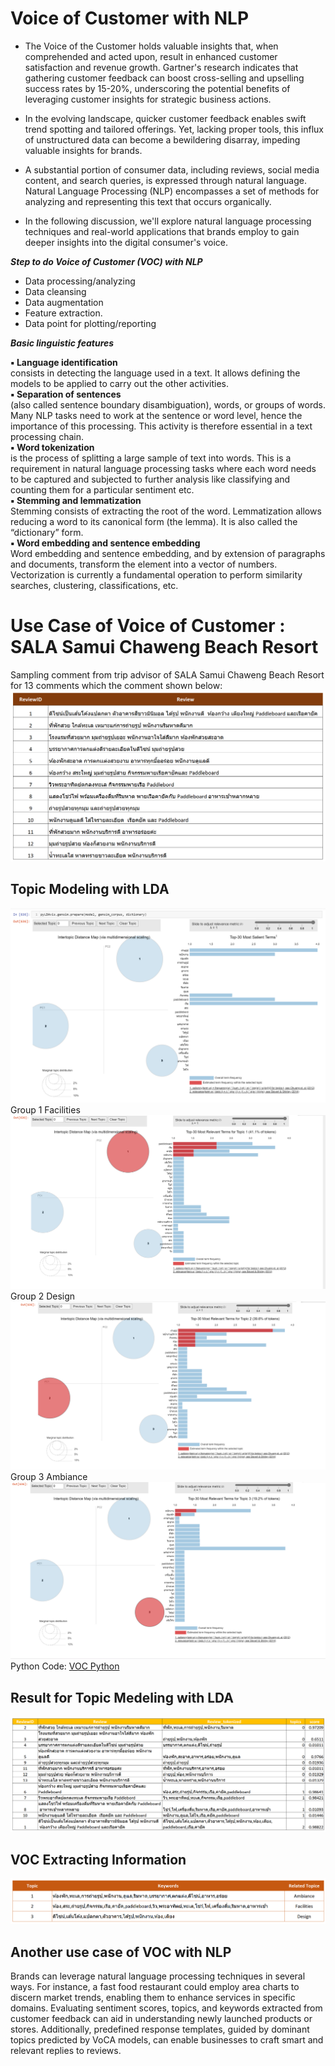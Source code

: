 # Voice of Customer with NLP 
- The Voice of the Customer holds valuable insights that, when comprehended and acted upon, result in enhanced customer satisfaction and revenue growth. Gartner's research indicates that gathering customer feedback can boost cross-selling and upselling success rates by 15-20%, underscoring the potential benefits of leveraging customer insights for strategic business actions.

- In the evolving landscape, quicker customer feedback enables swift trend spotting and tailored offerings. Yet, lacking proper tools, this influx of unstructured data can become a bewildering disarray, impeding valuable insights for brands.
  
- A substantial portion of consumer data, including reviews, social media content, and search queries, is expressed through natural language. Natural Language Processing (NLP) encompasses a set of methods for analyzing and representing this text that occurs organically.
  
- In the following discussion, we'll explore natural language processing techniques and real-world applications that brands employ to gain deeper insights into the digital consumer's voice.


***Step to do Voice of Customer (VOC) with NLP***    
- Data processing/analyzing
- Data cleansing
- Data augmentation
- Feature extraction.
- Data point for plotting/reporting


***Basic linguistic features***    

**▪ Language identification**    
consists in detecting the language used in a text. It allows defining the models to be applied to carry out the other activities.     
**▪ Separation of sentences**    
(also called sentence boundary disambiguation), words, or groups of words. Many NLP tasks need to work at the sentence or word level, hence the importance of this processing. This activity is therefore essential in a text processing chain.    
**▪ Word tokenization**    
is the process of splitting a large sample of text into words. This is a requirement in natural language processing tasks where each word needs to be captured and subjected to further analysis like classifying and counting them for a particular sentiment etc.     
**▪ Stemming and lemmatization**    
Stemming consists of extracting the root of the word. Lemmatization allows reducing a word to its canonical form (the lemma). It is also called the “dictionary” form.    
**▪ Word embedding and sentence embedding**    
Word embedding and sentence embedding, and by extension of paragraphs and documents, transform the element into a vector of numbers. Vectorization is currently a fundamental operation to perform similarity searches, clustering, classifications, etc.    



# Use Case of Voice of Customer : SALA Samui Chaweng Beach Resort        
Sampling comment from trip advisor of SALA Samui Chaweng Beach Resort for 13 comments which the comment shown below:    
![CDP Flow](https://github.com/Pinnun/MADT8101-Seminar-in-Advanced-Analytic/blob/58ad84a6a6c8d6d30c00789ccad5d473a29b89b4/6%20VOC/Raw%20Data/TripadvirsorReview1.png)
## Topic Modeling with LDA     
![CDP Flow](https://github.com/Pinnun/MADT8101-Seminar-in-Advanced-Analytic/blob/58ad84a6a6c8d6d30c00789ccad5d473a29b89b4/6%20VOC/Raw%20Data/PCA%20Result.png
)
Group 1 Facilities
![CDP Flow](https://github.com/Pinnun/MADT8101-Seminar-in-Advanced-Analytic/blob/58ad84a6a6c8d6d30c00789ccad5d473a29b89b4/6%20VOC/Raw%20Data/Group1.png)
Group 2 Design
![CDP Flow](https://github.com/Pinnun/MADT8101-Seminar-in-Advanced-Analytic/blob/58ad84a6a6c8d6d30c00789ccad5d473a29b89b4/6%20VOC/Raw%20Data/Group2.png
)
Group 3 Ambiance
![CDP Flow](https://github.com/Pinnun/MADT8101-Seminar-in-Advanced-Analytic/blob/58ad84a6a6c8d6d30c00789ccad5d473a29b89b4/6%20VOC/Raw%20Data/Group3.png)
Python Code:
[VOC Python](https://github.com/Pinnun/MADT8101-Seminar-in-Advanced-Analytic/blob/d3d9c55dc701d63abdc7d9a5ab8e2d0efd47f741/6%20VOC/Raw%20Data/Python/Sala%20Samui.ipynb)
## Result for Topic Medeling with LDA     
![CDP Flow](https://github.com/Pinnun/MADT8101-Seminar-in-Advanced-Analytic/blob/58ad84a6a6c8d6d30c00789ccad5d473a29b89b4/6%20VOC/Raw%20Data/Result1.png)
##  VOC Extracting Information     
![CDP Flow](https://github.com/Pinnun/MADT8101-Seminar-in-Advanced-Analytic/blob/58ad84a6a6c8d6d30c00789ccad5d473a29b89b4/6%20VOC/Raw%20Data/Extracting%20Information.png)
## Another use case of VOC with NLP
Brands can leverage natural language processing techniques in several ways. For instance, a fast food restaurant could employ area charts to discern market trends, enabling them to enhance services in specific domains. Evaluating sentiment scores, topics, and keywords extracted from customer feedback can aid in understanding newly launched products or stores. Additionally, predefined response templates, guided by dominant topics predicted by VoCA models, can enable businesses to craft smart and relevant replies to reviews.
